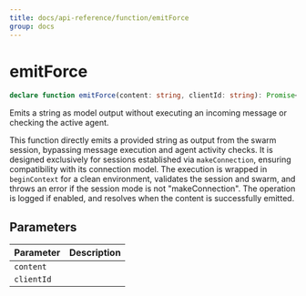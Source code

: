 ```yaml
---
title: docs/api-reference/function/emitForce
group: docs
---
```


# emitForce

```ts
declare function emitForce(content: string, clientId: string): Promise<void>;
```

Emits a string as model output without executing an incoming message or checking the active agent.

This function directly emits a provided string as output from the swarm session, bypassing message execution and agent activity checks.
It is designed exclusively for sessions established via `makeConnection`, ensuring compatibility with its connection model.
The execution is wrapped in `beginContext` for a clean environment, validates the session and swarm, and throws an error if the session mode
is not "makeConnection". The operation is logged if enabled, and resolves when the content is successfully emitted.

## Parameters

| Parameter | Description |
|-----------|-------------|
| `content` | |
| `clientId` | |
